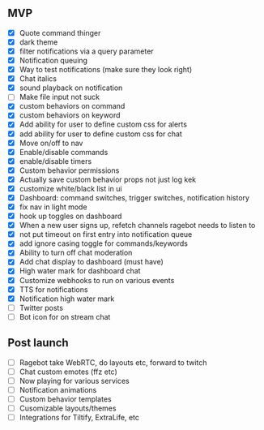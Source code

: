 ## MVP

- [x] Quote command thinger
- [x] dark theme
- [x] filter notifications via a query parameter
- [x] Notification queuing
- [x] Way to test notifications (make sure they look right)
- [x] Chat italics
- [x] sound playback on notification
- [ ] Make file input not suck
- [x] custom behaviors on command
- [x] custom behaviors on keyword
- [x] Add ability for user to define custom css for alerts
- [x] add ability for user to define custom css for chat
- [x] Move on/off to nav
- [x] Enable/disable commands
- [x] enable/disable timers
- [x] Custom behavior permissions
- [x] Actually save custom behavior props not just log kek
- [x] customize white/black list in ui
- [x] Dashboard: command switches, trigger switches, notification history
- [x] fix nav in light mode
- [x] hook up toggles on dashboard
- [x] When a new user signs up, refetch channels ragebot needs to listen to
- [x] not put timeout on first entry into notification queue
- [x] add ignore casing toggle for commands/keywords
- [x] Ability to turn off chat moderation
- [x] Add chat display to dashboard (must have)
- [x] High water mark for dashboard chat
- [x] Customize webhooks to run on various events
- [x] TTS for notifications
- [x] Notification high water mark
- [ ] Twitter posts
- [ ] Bot icon for on stream chat

## Post launch

- [ ] Ragebot take WebRTC, do layouts etc, forward to twitch
- [ ] Chat custom emotes (ffz etc)
- [ ] Now playing for various services
- [ ] Notification animations
- [ ] Custom behavior templates
- [ ] Cusomizable layouts/themes
- [ ] Integrations for Tiltify, ExtraLife, etc
